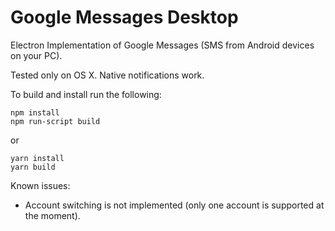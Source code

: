 # Google Messages Desktop

Electron Implementation of Google Messages (SMS from Android devices on your PC). 

Tested only on OS X. Native notifications work. 

To build and install run the following:
```
npm install
npm run-script build
```
or
```
yarn install
yarn build
```

Known issues:

* Account switching is not implemented (only one account is supported at the moment).
